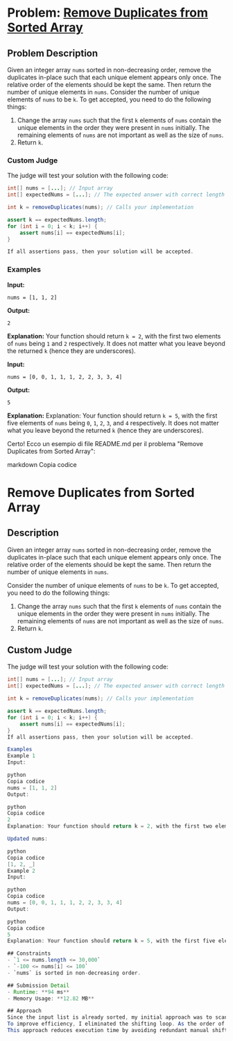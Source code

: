 # Problem: [Remove Duplicates from Sorted Array](https://leetcode.com/problems/remove-duplicates-from-sorted-array/description/)

## Problem Description
Given an integer array `nums` sorted in non-decreasing order, remove the duplicates in-place such that each unique element appears only once. The relative order of the elements should be kept the same. Then return the number of unique elements in `nums`.
Consider the number of unique elements of `nums` to be `k`. To get accepted, you need to do the following things:
1. Change the array `nums` such that the first `k` elements of `nums` contain the unique elements in the order they were present in `nums` initially. The remaining elements of `nums` are not important as well as the size of `nums`.
2. Return `k`.

### Custom Judge
The judge will test your solution with the following code:

```java
int[] nums = [...]; // Input array
int[] expectedNums = [...]; // The expected answer with correct length

int k = removeDuplicates(nums); // Calls your implementation

assert k == expectedNums.length;
for (int i = 0; i < k; i++) {
    assert nums[i] == expectedNums[i];
}

If all assertions pass, then your solution will be accepted.
```

### Examples
**Input:**
```plaintext
nums = [1, 1, 2]
```
**Output:**
```plaintext
2
```
**Explanation:**
Your function should return `k = 2`, with the first two elements of `nums` being `1` and `2` respectively. It does not matter what you leave beyond the returned `k` (hence they are underscores).

**Input:**
```plaintext
nums = [0, 0, 1, 1, 1, 2, 2, 3, 3, 4]
```
**Output:**
```plaintext
5
```
**Explanation:**
Explanation: Your function should return `k = 5`, with the first five elements of `nums` being `0`, `1`, `2`, `3`, and `4` respectively. It does not matter what you leave beyond the returned `k` (hence they are underscores).


Certo! Ecco un esempio di file README.md per il problema "Remove Duplicates from Sorted Array":

markdown
Copia codice
# Remove Duplicates from Sorted Array

## Description

Given an integer array `nums` sorted in non-decreasing order, remove the duplicates in-place such that each unique element appears only once. The relative order of the elements should be kept the same. Then return the number of unique elements in `nums`.

Consider the number of unique elements of `nums` to be `k`. To get accepted, you need to do the following things:

1. Change the array `nums` such that the first `k` elements of `nums` contain the unique elements in the order they were present in `nums` initially. The remaining elements of `nums` are not important as well as the size of `nums`.
2. Return `k`.

## Custom Judge

The judge will test your solution with the following code:

```java
int[] nums = [...]; // Input array
int[] expectedNums = [...]; // The expected answer with correct length

int k = removeDuplicates(nums); // Calls your implementation

assert k == expectedNums.length;
for (int i = 0; i < k; i++) {
    assert nums[i] == expectedNums[i];
}
If all assertions pass, then your solution will be accepted.

Examples
Example 1
Input:

python
Copia codice
nums = [1, 1, 2]
Output:

python
Copia codice
2
Explanation: Your function should return k = 2, with the first two elements of nums being 1 and 2 respectively. It does not matter what you leave beyond the returned k (hence they are underscores).

Updated nums:

python
Copia codice
[1, 2, _]
Example 2
Input:

python
Copia codice
nums = [0, 0, 1, 1, 1, 2, 2, 3, 3, 4]
Output:

python
Copia codice
5
Explanation: Your function should return k = 5, with the first five elements of nums being 0, 1, 2, 3, and 4 respectively. It does not matter what you leave beyond the returned k (hence they are underscores).

## Constraints
- `1 <= nums.length <= 30,000`
- `-100 <= nums[i] <= 100`
- `nums` is sorted in non-decreasing order.

## Submission Detail
- Runtime: **94 ms**
- Memory Usage: **12.82 MB**

## Approach
Since the input list is already sorted, my initial approach was to scan the elements and, upon finding a duplicate, move it to the end and shift the remaining elements left. While this method worked, it was not very efficient.
To improve efficiency, I eliminated the shifting loop. As the order of non-unique elements is irrelevant, I used an `index` variable to track where to place unique values. Each time a unique value was found, it was placed at that position and the `index` was incremented.
This approach reduces execution time by avoiding redundant manual shifting of elements.